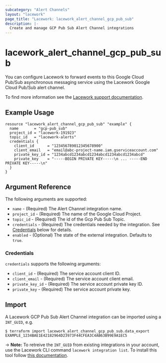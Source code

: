 ```yaml
---
subcategory: "Alert Channels"
layout: "lacework"
page_title: "Lacework: lacework_alert_channel_gcp_pub_sub"
description: |-
  Create and manage GCP Pub Sub Alert Channel integrations
---
```


# lacework\_alert\_channel\_gcp\_pub\_sub

You can configure Lacework to forward events to this Google Cloud Pub/Sub asynchronous messaging service using the Lacework Google Cloud Pub/Sub alert channel.

To find more information see the [Lacework support documentation](https://support.lacework.com/hc/en-us/articles/360047496514-Google-Cloud-Pub-Sub).

## Example Usage

```hcl
resource "lacework_alert_channel_gcp_pub_sub" "example" {
  name       = "gcp-pub_sub"
  project_id = "lacework-191923"
  topic_id   = "lacework-alerts"
  credentials {
    client_id      = "123456789012345678900"
    client_email   = "email@abc-project-name.iam.gserviceaccount.com"
    private_key_id = "1234abcd1234abcd1234abcd1234abcd1234abcd"
    private_key    = "-----BEGIN PRIVATE KEY-----\n ... -----END PRIVATE KEY-----\n"
  }
}
```

## Argument Reference

The following arguments are supported:

* `name` - (Required) The Alert Channel integration name.
* `project_id` - (Required) The name of the Google Cloud Project.
* `topic_id` - (Required) The id of the Gcp Pub Sub Topic.
* `credentials` - (Required) The credentials needed by the integration. See [Credentials](#credentials) below for details.
* `enabled` - (Optional) The state of the external integration. Defaults to `true`.

### Credentials

`credentials` supports the following arguments:

* `client_id` - (Required) The service account client ID.
* `client_email` - (Required) The service account client email.
* `private_key_id` - (Required) The service account private key ID.
* `private_key` - (Required) The service account private key.

## Import

A Lacework GCP Pub Sub Alert Channel integration can be imported using a `INT_GUID`, e.g.

```
$ terraform import lacework_alert_channel_gcp_pub_sub.data_export EXAMPLE_1234BAE1E42182964D23973F44CFEA3C4AB63B99E9A1EC5
```
-> **Note:** To retreive the `INT_GUID` from existing integrations in your account, use the
	Lacework CLI command `lacework integration list`. To install this tool follow
	[this documentation](https://github.com/lacework/go-sdk/wiki/CLI-Documentation#installation).
